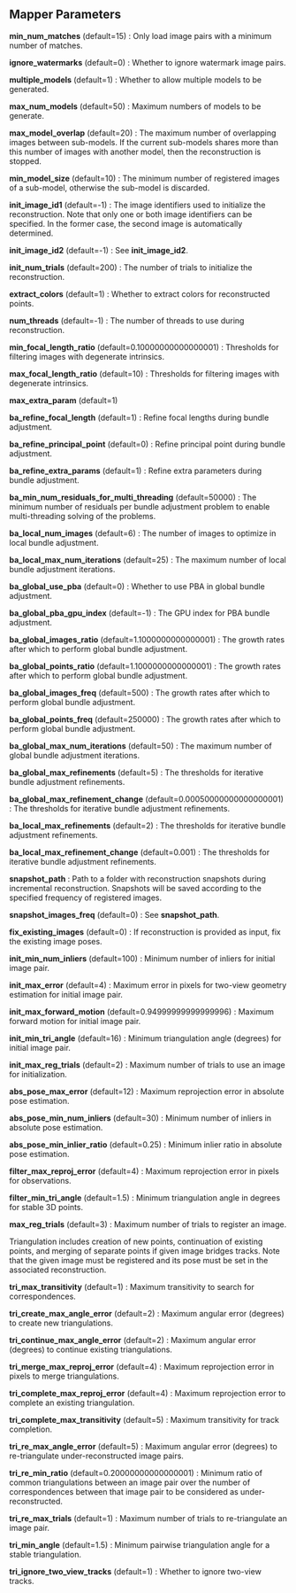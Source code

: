 ## Mapper Parameters

**min_num_matches** (default=15) : Only load image pairs with a minimum number of matches.

**ignore_watermarks** (default=0) : Whether to ignore watermark image pairs.

**multiple_models** (default=1) : Whether to allow multiple models to be generated.

**max_num_models** (default=50) : Maximum numbers of models to be generate.

**max_model_overlap** (default=20) : The maximum number of overlapping images between sub-models. If the current sub-models shares more than this number of images with another model, then the reconstruction is stopped.

**min_model_size** (default=10) : The minimum number of registered images of a sub-model, otherwise the sub-model is discarded.

**init_image_id1** (default=-1) : The image identifiers used to initialize the reconstruction. Note that only one or both image identifiers can be specified. In the former case, the second image is automatically determined.

**init_image_id2** (default=-1) :  See **init_image_id2**.

**init_num_trials** (default=200) : The number of trials to initialize the reconstruction.

**extract_colors** (default=1) : Whether to extract colors for reconstructed points.

**num_threads** (default=-1) : The number of threads to use during reconstruction.

**min_focal_length_ratio** (default=0.10000000000000001) : Thresholds for filtering images with degenerate intrinsics.

**max_focal_length_ratio** (default=10) : Thresholds for filtering images with degenerate intrinsics.

**max_extra_param** (default=1)

**ba_refine_focal_length** (default=1) : Refine focal lengths during bundle adjustment.

**ba_refine_principal_point** (default=0) : Refine principal point during bundle adjustment.

**ba_refine_extra_params** (default=1) : Refine extra parameters during bundle adjustment.

**ba_min_num_residuals_for_multi_threading** (default=50000) : The minimum number of residuals per bundle adjustment problem to enable multi-threading solving of the problems.

**ba_local_num_images** (default=6) : The number of images to optimize in local bundle adjustment.

**ba_local_max_num_iterations** (default=25) : The maximum number of local bundle adjustment iterations.

**ba_global_use_pba** (default=0) : Whether to use PBA in global bundle adjustment.

**ba_global_pba_gpu_index** (default=-1) : The GPU index for PBA bundle adjustment.

**ba_global_images_ratio** (default=1.1000000000000001) : The growth rates after which to perform global bundle adjustment.

**ba_global_points_ratio** (default=1.1000000000000001) : The growth rates after which to perform global bundle adjustment.

**ba_global_images_freq** (default=500) : The growth rates after which to perform global bundle adjustment.

**ba_global_points_freq** (default=250000) : The growth rates after which to perform global bundle adjustment.

**ba_global_max_num_iterations** (default=50) : The maximum number of global bundle adjustment iterations.

**ba_global_max_refinements** (default=5) : The thresholds for iterative bundle adjustment refinements.

**ba_global_max_refinement_change** (default=0.00050000000000000001) : The thresholds for iterative bundle adjustment refinements.

**ba_local_max_refinements** (default=2) : The thresholds for iterative bundle adjustment refinements.

**ba_local_max_refinement_change** (default=0.001) : The thresholds for iterative bundle adjustment refinements.

**snapshot_path** : Path to a folder with reconstruction snapshots during incremental reconstruction. Snapshots will be saved according to the specified frequency of registered images.

**snapshot_images_freq** (default=0) : See **snapshot_path**.

**fix_existing_images** (default=0) : If reconstruction is provided as input, fix the existing image poses.

**init_min_num_inliers** (default=100) : Minimum number of inliers for initial image pair.

**init_max_error** (default=4) : Maximum error in pixels for two-view geometry estimation for initial image pair.

**init_max_forward_motion** (default=0.94999999999999996) : Maximum forward motion for initial image pair.

**init_min_tri_angle** (default=16) : Minimum triangulation angle (degrees) for initial image pair.

**init_max_reg_trials** (default=2) : Maximum number of trials to use an image for initialization.

**abs_pose_max_error** (default=12) : Maximum reprojection error in absolute pose estimation.

**abs_pose_min_num_inliers** (default=30) : Minimum number of inliers in absolute pose estimation.

**abs_pose_min_inlier_ratio** (default=0.25) : Minimum inlier ratio in absolute pose estimation.

**filter_max_reproj_error** (default=4) : Maximum reprojection error in pixels for observations.

**filter_min_tri_angle** (default=1.5) : Minimum triangulation angle in degrees for stable 3D points.

**max_reg_trials** (default=3) : Maximum number of trials to register an image.

Triangulation includes creation of new points, continuation of existing points, and merging of separate points if given image bridges tracks. Note that the given image must be registered and its pose must be set in the associated reconstruction.

**tri_max_transitivity** (default=1) : Maximum transitivity to search for correspondences.

**tri_create_max_angle_error** (default=2) : Maximum angular error (degrees) to create new triangulations.

**tri_continue_max_angle_error** (default=2) : Maximum angular error (degrees) to continue existing triangulations.

**tri_merge_max_reproj_error** (default=4) : Maximum reprojection error in pixels to merge triangulations.

**tri_complete_max_reproj_error** (default=4) : Maximum reprojection error to complete an existing triangulation.

**tri_complete_max_transitivity** (default=5) : Maximum transitivity for track completion.

**tri_re_max_angle_error** (default=5) : Maximum angular error (degrees) to re-triangulate under-reconstructed image pairs.

**tri_re_min_ratio** (default=0.20000000000000001) : Minimum ratio of common triangulations between an image pair over the number of correspondences between that image pair to be considered as under-reconstructed.

**tri_re_max_trials** (default=1) : Maximum number of trials to re-triangulate an image pair.

**tri_min_angle** (default=1.5) : Minimum pairwise triangulation angle for a stable triangulation.

**tri_ignore_two_view_tracks** (default=1) : Whether to ignore two-view tracks.